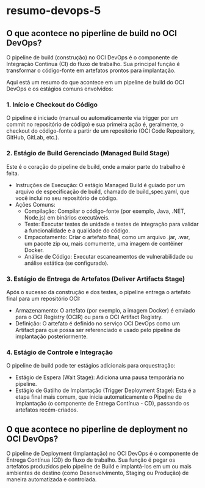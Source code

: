 # resumo-devops-5

## O que acontece no piperline de build no OCI DevOps?

O pipeline de build (construção) no OCI DevOps é o componente de Integração Contínua (CI) do fluxo de trabalho. Sua principal função é transformar o código-fonte em artefatos prontos para implantação.

Aqui está um resumo do que acontece em um pipeline de build do OCI DevOps e os estágios comuns envolvidos:

### 1. Início e Checkout do Código

O pipeline é iniciado (manual ou automaticamente via trigger por um commit no repositório de código) e sua primeira ação é, geralmente, o checkout do código-fonte a partir de um repositório (OCI Code Repository, GitHub, GitLab, etc.).

### 2. Estágio de Build Gerenciado (Managed Build Stage)

Este é o coração do pipeline de build, onde a maior parte do trabalho é feita.

- Instruções de Execução: O estágio Managed Build é guiado por um arquivo de especificação de build, chamado de build_spec.yaml, que você inclui no seu repositório de código.
- Ações Comuns:
   - Compilação: Compilar o código-fonte (por exemplo, Java, .NET, Node.js) em binários executáveis.
   - Teste: Executar testes de unidade e testes de integração para validar a funcionalidade e a qualidade do código.
   - Empacotamento: Criar o artefato final, como um arquivo .jar, .war, um pacote zip ou, mais comumente, uma imagem de contêiner Docker.
   - Análise de Código: Executar escaneamentos de vulnerabilidade ou análise estática (se configurado).

 ### 3. Estágio de Entrega de Artefatos (Deliver Artifacts Stage)

 Após o sucesso da construção e dos testes, o pipeline entrega o artefato final para um repositório OCI:

 - Armazenamento: O artefato (por exemplo, a imagem Docker) é enviado para o OCI Registry (OCIR) ou para o OCI Artifact Registry.
 - Definição: O artefato é definido no serviço OCI DevOps como um Artifact para que possa ser referenciado e usado pelo pipeline de implantação posteriormente.

### 4. Estágio de Controle e Integração

O pipeline de build pode ter estágios adicionais para orquestração:

- Estágio de Espera (Wait Stage): Adiciona uma pausa temporária no pipeline.
- Estágio de Gatilho de Implantação (Trigger Deployment Stage): Esta é a etapa final mais comum, que inicia automaticamente o Pipeline de Implantação (o componente de Entrega Contínua - CD), passando os artefatos recém-criados.

## O que acontece no piperline de deployment no OCI DevOps?

O pipeline de Deployment (Implantação) no OCI DevOps é o componente de Entrega Contínua (CD) do fluxo de trabalho. Sua função é pegar os artefatos produzidos pelo pipeline de Build e implantá-los em um ou mais ambientes de destino (como Desenvolvimento, Staging ou Produção) de maneira automatizada e controlada.
